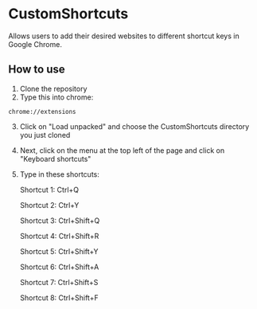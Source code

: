 # CustomShortcuts
Allows users to add their desired websites to different shortcut keys in Google Chrome.

## How to use
1. Clone the repository
2. Type this into chrome:
```
chrome://extensions
```
3. Click on "Load unpacked" and choose the CustomShortcuts directory you just cloned
4. Next, click on the menu at the top left of the page and click on "Keyboard shortcuts"
5. Type in these shortcuts:

   Shortcut 1: Ctrl+Q

   Shortcut 2: Ctrl+Y

   Shortcut 3: Ctrl+Shift+Q

   Shortcut 4: Ctrl+Shift+R

   Shortcut 5: Ctrl+Shift+Y

   Shortcut 6: Ctrl+Shift+A

   Shortcut 7: Ctrl+Shift+S

   Shortcut 8: Ctrl+Shift+F
